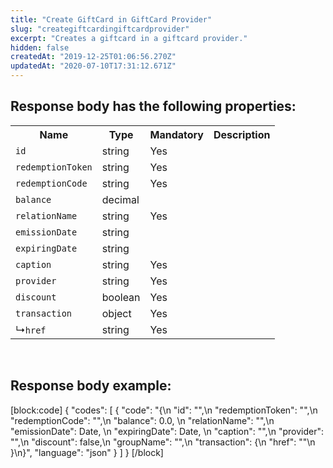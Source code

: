 ```yaml
---
title: "Create GiftCard in GiftCard Provider"
slug: "creategiftcardingiftcardprovider"
excerpt: "Creates a giftcard in a giftcard provider."
hidden: false
createdAt: "2019-12-25T01:06:56.270Z"
updatedAt: "2020-07-10T17:31:12.671Z"
---
```

## Response body has the following properties:
<table>
    <tr>
        <th>Name</th>
        <th>Type</th>
        <th>Mandatory</th>
        <th>Description</th>
    </tr>
    <tr>
        <td><code>id</code></td>
        <td>string</td>
        <td>Yes</td>
        <td></td>
    </tr>
 <tr>
        <td><code>redemptionToken</code></td>
        <td>string</td>
        <td>Yes</td>
        <td></td>
    </tr>
 <tr>
        <td><code>redemptionCode</code></td>
        <td>string</td>
        <td>Yes</td>
        <td></td>
    </tr>
 <tr>
        <td><code>balance</code></td>
        <td>decimal</td>
        <td></td>
        <td></td>
    </tr>
 <tr>
        <td><code>relationName</code></td>
        <td>string</td>
        <td>Yes</td>
        <td></td>
    </tr>
 <tr>
        <td><code>emissionDate</code></td>
        <td>string</td>
        <td></td>
        <td></td>
    </tr>
 <tr>
        <td><code>expiringDate</code></td>
        <td>string</td>
        <td></td>
        <td></td>
    </tr>
 <tr>
        <td><code>caption</code></td>
        <td>string</td>
        <td>Yes</td>
        <td></td>
    </tr>
 <tr>
        <td><code>provider</code></td>
        <td>string</td>
        <td>Yes</td>
        <td></td>
    </tr>
 <tr>
        <td><code>discount</code></td>
        <td>boolean</td>
        <td>Yes</td>
        <td></td>
    </tr>
<tr>
        <td><code>transaction</code></td>
        <td>object</td>
        <td>Yes</td>
        <td></td>
    </tr>
<tr>
        <td>&#x21B3;<code>href</code></td>
        <td>string</td>
        <td>Yes</td>
        <td></td>
    </tr>
</table>

<br>

## Response body example:
[block:code]
{
  "codes": [
    {
      "code": "{\n        \"id\": \"\",\n        \"redemptionToken\": \"\",\n        \"redemptionCode\": \"\",\n        \"balance\": 0.0,  \n        \"relationName\": \"\",\n        \"emissionDate\": Date, \n        \"expiringDate\": Date, \n        \"caption\": \"\",\n        \"provider\": \"\",\n        \"discount\": false,\n        \"groupName\": \"\",\n        \"transaction\": {\n            \"href\": \"\"\n        }\n}",
      "language": "json"
    }
  ]
}
[/block]